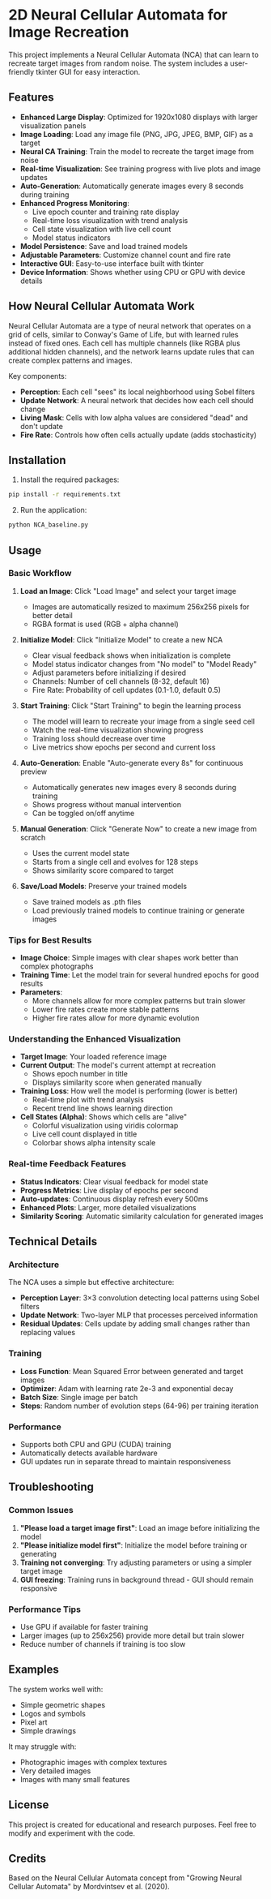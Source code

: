 # 2D Neural Cellular Automata for Image Recreation

This project implements a Neural Cellular Automata (NCA) that can learn to recreate target images from random noise. The system includes a user-friendly tkinter GUI for easy interaction.

## Features

- **Enhanced Large Display**: Optimized for 1920x1080 displays with larger visualization panels
- **Image Loading**: Load any image file (PNG, JPG, JPEG, BMP, GIF) as a target
- **Neural CA Training**: Train the model to recreate the target image from noise
- **Real-time Visualization**: See training progress with live plots and image updates
- **Auto-Generation**: Automatically generate images every 8 seconds during training
- **Enhanced Progress Monitoring**: 
  - Live epoch counter and training rate display
  - Real-time loss visualization with trend analysis
  - Cell state visualization with live cell count
  - Model status indicators
- **Model Persistence**: Save and load trained models
- **Adjustable Parameters**: Customize channel count and fire rate
- **Interactive GUI**: Easy-to-use interface built with tkinter
- **Device Information**: Shows whether using CPU or GPU with device details

## How Neural Cellular Automata Work

Neural Cellular Automata are a type of neural network that operates on a grid of cells, similar to Conway's Game of Life, but with learned rules instead of fixed ones. Each cell has multiple channels (like RGBA plus additional hidden channels), and the network learns update rules that can create complex patterns and images.

Key components:
- **Perception**: Each cell "sees" its local neighborhood using Sobel filters
- **Update Network**: A neural network that decides how each cell should change
- **Living Mask**: Cells with low alpha values are considered "dead" and don't update
- **Fire Rate**: Controls how often cells actually update (adds stochasticity)

## Installation

1. Install the required packages:
```bash
pip install -r requirements.txt
```

2. Run the application:
```bash
python NCA_baseline.py
```

## Usage

### Basic Workflow

1. **Load an Image**: Click "Load Image" and select your target image
   - Images are automatically resized to maximum 256x256 pixels for better detail
   - RGBA format is used (RGB + alpha channel)

2. **Initialize Model**: Click "Initialize Model" to create a new NCA
   - Clear visual feedback shows when initialization is complete
   - Model status indicator changes from "No model" to "Model Ready"
   - Adjust parameters before initializing if desired
   - Channels: Number of cell channels (8-32, default 16)
   - Fire Rate: Probability of cell updates (0.1-1.0, default 0.5)

3. **Start Training**: Click "Start Training" to begin the learning process
   - The model will learn to recreate your image from a single seed cell
   - Watch the real-time visualization showing progress
   - Training loss should decrease over time
   - Live metrics show epochs per second and current loss

4. **Auto-Generation**: Enable "Auto-generate every 8s" for continuous preview
   - Automatically generates new images every 8 seconds during training
   - Shows progress without manual intervention
   - Can be toggled on/off anytime

5. **Manual Generation**: Click "Generate Now" to create a new image from scratch
   - Uses the current model state
   - Starts from a single cell and evolves for 128 steps
   - Shows similarity score compared to target

6. **Save/Load Models**: Preserve your trained models
   - Save trained models as .pth files
   - Load previously trained models to continue training or generate images

### Tips for Best Results

- **Image Choice**: Simple images with clear shapes work better than complex photographs
- **Training Time**: Let the model train for several hundred epochs for good results
- **Parameters**: 
  - More channels allow for more complex patterns but train slower
  - Lower fire rates create more stable patterns
  - Higher fire rates allow for more dynamic evolution

### Understanding the Enhanced Visualization

- **Target Image**: Your loaded reference image
- **Current Output**: The model's current attempt at recreation
  - Shows epoch number in title
  - Displays similarity score when generated manually
- **Training Loss**: How well the model is performing (lower is better)
  - Real-time plot with trend analysis
  - Recent trend line shows learning direction
- **Cell States (Alpha)**: Shows which cells are "alive" 
  - Colorful visualization using viridis colormap
  - Live cell count displayed in title
  - Colorbar shows alpha intensity scale

### Real-time Feedback Features

- **Status Indicators**: Clear visual feedback for model state
- **Progress Metrics**: Live display of epochs per second
- **Auto-updates**: Continuous display refresh every 500ms
- **Enhanced Plots**: Larger, more detailed visualizations
- **Similarity Scoring**: Automatic similarity calculation for generated images

## Technical Details

### Architecture

The NCA uses a simple but effective architecture:
- **Perception Layer**: 3×3 convolution detecting local patterns using Sobel filters
- **Update Network**: Two-layer MLP that processes perceived information
- **Residual Updates**: Cells update by adding small changes rather than replacing values

### Training

- **Loss Function**: Mean Squared Error between generated and target images
- **Optimizer**: Adam with learning rate 2e-3 and exponential decay
- **Batch Size**: Single image per batch
- **Steps**: Random number of evolution steps (64-96) per training iteration

### Performance

- Supports both CPU and GPU (CUDA) training
- Automatically detects available hardware
- GUI updates run in separate thread to maintain responsiveness

## Troubleshooting

### Common Issues

1. **"Please load a target image first"**: Load an image before initializing the model
2. **"Please initialize model first"**: Initialize the model before training or generating
3. **Training not converging**: Try adjusting parameters or using a simpler target image
4. **GUI freezing**: Training runs in background thread - GUI should remain responsive

### Performance Tips

- Use GPU if available for faster training
- Larger images (up to 256x256) provide more detail but train slower
- Reduce number of channels if training is too slow

## Examples

The system works well with:
- Simple geometric shapes
- Logos and symbols
- Pixel art
- Simple drawings

It may struggle with:
- Photographic images with complex textures
- Very detailed images
- Images with many small features

## License

This project is created for educational and research purposes. Feel free to modify and experiment with the code.

## Credits

Based on the Neural Cellular Automata concept from "Growing Neural Cellular Automata" by Mordvintsev et al. (2020).
